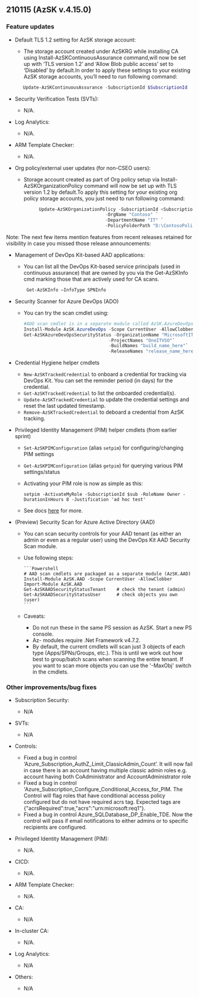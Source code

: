 ## 210115 (AzSK v.4.15.0)

### Feature updates

*	Default TLS 1.2 setting for AzSK storage account:
    
    * The storage account created under AzSKRG while installing CA using Install-AzSKContinuousAssurance command,will now be set up with ‘TLS version 1.2’ and ‘Allow Blob public access’ set to ‘Disabled’ by default.In order to apply these settings to your existing AzSK storage accounts, you’ll need to run following command:
    ```Powershell
       Update-AzSKContinuousAssurance -SubscriptionId $SubscriptionId 
    ```

* Security Verification Tests (SVTs):
    *	N/A.


* Log Analytics:
    * N/A.


* ARM Template Checker:
    * N/A.


* Org policy/external user updates (for non-CSEO users):
    *   Storage account created as part of Org policy setup via Install-AzSKOrganizationPolicy command will now be set up with TLS version 1.2 by default.To apply this setting for your existing org policy storage accounts, you just need to run following command:        
    ```Powershell
             Update-AzSKOrganizationPolicy -SubscriptionId <SubscriptionId> `
                                      -OrgName "Contoso" `
                                      -DepartmentName "IT" `
                                      -PolicyFolderPath "D:\ContosoPolicies" 

    ```

Note: The next few items mention features from recent releases retained for visibility in case you missed those release announcements:

*	Management of DevOps Kit-based AAD applications:
    *	You can list all the DevOps Kit-based service principals (used in continuous assurance) that are owned by you via the Get-AzSKInfo cmd marking those that are actively used for CA scans.
    
        ```Powershell
         Get-AzSKInfo –InfoType SPNInfo
          ```

*	Security Scanner for Azure DevOps (ADO) 
    *	You can try the scan cmdlet using:

        ```Powershell
        #ADO scan cmdlet is in a separate module called AzSK.AzureDevOps!
        Install-Module AzSK.AzureDevOps -Scope CurrentUser -AllowClobber    
        Get-AzSKAzureDevOpsSecurityStatus -OrganizationName "MicrosoftIT"`
                                        -ProjectNames "OneITVSO"`
                                        -BuildNames "build_name_here"`
                                        -ReleaseNames "release_name_here"  
         ```

*	Credential Hygiene helper cmdlets  
    * ```New-AzSKTrackedCredential``` to onboard a credential for tracking via DevOps Kit. You can set the reminder period (in days) for the credential.
    * ```Get-AzSKTrackedCredential``` to list the onboarded credential(s).
    * ```Update-AzSKTrackedCredential``` to update the credential settings and reset the last updated timestamp.
    * ```Remove-AzSKTrackedCredential``` to deboard a credential from AzSK tracking.

*	Privileged Identity Management (PIM) helper cmdlets (from earlier sprint)  
    * ```Set-AzSKPIMConfiguration``` (alias ```setpim```) for configuring/changing PIM settings
    * ```Get-AzSKPIMConfiguration``` (alias ```getpim```) for querying various PIM settings/status
    * Activating your PIM role is now as simple as this:
    
      ``` setpim -ActivateMyRole -SubscriptionId $sub -RoleName Owner -DurationInHours 8 -Justification 'ad hoc test'  ```
    * See docs [here](https://github.com/azsk/DevOpsKit-docs/blob/master/01-Subscription-Security/Readme.md#azsk-privileged-identity-management-pim-helper-cmdlets-1) for more.

*	(Preview) Security Scan for Azure Active Directory (AAD)
    *	You can scan security controls for your AAD tenant (as either an admin or even as a regular user) using the DevOps Kit AAD Security Scan module.
    *	Use following steps:

            ```Powershell
            # AAD scan cmdlets are packaged as a separate module (AzSK.AAD)
            Install-Module AzSK.AAD -Scope CurrentUser -AllowClobber
            Import-Module AzSK.AAD
            Get-AzSKAADSecurityStatusTenant    # check the tenant (admin)
            Get-AzSKAADSecurityStatusUser      # check objects you own (user)
            ``` 
    *	Caveats: 
        * Do not run these in the same PS session as AzSK. Start a new PS console.
        * Az- modules require .Net Framework v4.7.2.
        * By default, the current cmdlets will scan just 3 objects of each type (Apps/SPNs/Groups, etc.). This is until we work out how best to group/batch scans when scanning the entire tenant. If you want to scan more objects you can use the '-MaxObj' switch in the cmdlets.



### Other improvements/bug fixes
* Subscription Security:
    *   N/A
    
* SVTs: 
    *	N/A

* Controls:
   *	Fixed a bug in control ‘Azure_Subscription_AuthZ_Limit_ClassicAdmin_Count’. It will now fail in case there is an account having multiple classic admin roles e.g. account having both CoAdministrator and AccountAdministrator role 
   *   Fixed a bug in control 'Azure_Subscription_Configure_Conditional_Access_for_PIM. The Control will flag roles that have conditional accesss policy configured but do not have required acrs tag. Expected tags are  {"acrsRequired":true,"acrs":"urn:microsoft:req1"}.
   *	Fixed a bug in control Azure_SQLDatabase_DP_Enable_TDE. Now the control will pass if email notifications to either admins or to specific recipients are configured.


* Privileged Identity Management (PIM):
   *	N/A.
         
*	CICD: 
    *	N/A.

* ARM Template Checker:
    *    N/A.

* CA:
    *	N/A

* In-cluster CA:
    *    N/A. 

* Log Analytics:
    *   N/A

* Others:
    *  	N/A


